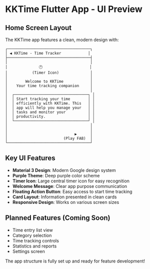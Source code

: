 # KKTime Flutter App - UI Preview

## Home Screen Layout

The KKTime app features a clean, modern design with:

```
┌─────────────────────────────────────┐
│ ◀ KKTime - Time Tracker            │
├─────────────────────────────────────┤
│                                     │
│              🕐                     │
│           (Timer Icon)              │
│                                     │
│        Welcome to KKTime            │
│    Your time tracking companion     │
│                                     │
│  ┌─────────────────────────────────┐ │
│  │ Start tracking your time        │ │
│  │ efficiently with KKTime. This   │ │
│  │ app will help you manage your   │ │
│  │ tasks and monitor your          │ │
│  │ productivity.                   │ │
│  └─────────────────────────────────┘ │
│                                     │
│                                     │
│                              ▶️      │
│                         (Play FAB)  │
└─────────────────────────────────────┘
```

## Key UI Features

- **Material 3 Design**: Modern Google design system
- **Purple Theme**: Deep purple color scheme 
- **Timer Icon**: Large central timer icon for easy recognition
- **Welcome Message**: Clear app purpose communication
- **Floating Action Button**: Easy access to start time tracking
- **Card Layout**: Information presented in clean cards
- **Responsive Design**: Works on various screen sizes

## Planned Features (Coming Soon)

- Time entry list view
- Category selection
- Time tracking controls
- Statistics and reports
- Settings screen

The app structure is fully set up and ready for feature development!